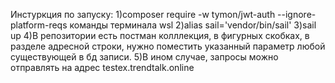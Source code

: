 Инстуркция по запуску: 
1)composer require -w tymon/jwt-auth --ignore-platform-reqs
команды терминала wsl 
2)alias sail='vendor/bin/sail'
3)sail up
4)В репозитории есть постман колллекция, в фигурных скобках, в разделе адресной строки, нужно поместить указанный параметр любой существующей в бд записи.
5)В ином случае, запросы можно отправлять на адрес testex.trendtalk.online
